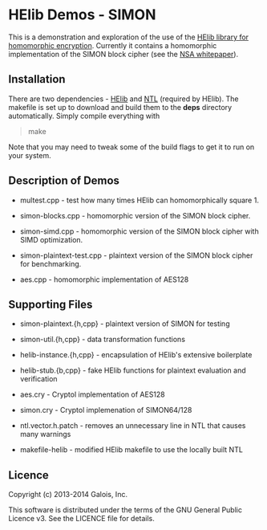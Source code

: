 HElib Demos - SIMON
===================

This is a demonstration and exploration of the use of the [HElib library for homomorphic
encryption](https://github.com/shaih/HElib). Currently it contains a homomorphic implementation of
the SIMON block cipher (see the [NSA whitepaper](http://eprint.iacr.org/2013/404.pdf)).

Installation
------------

There are two dependencies - [HElib](https://github.com/shaih/HElib) and
[NTL](https://github.com/shaih/HElib) (required by HElib). The makefile is set up to download and
build them to the **deps** directory automatically.  Simply compile everything with

>    make

Note that you may need to tweak some of the build flags to get it to run on your system.

Description of Demos
--------------------

* multest.cpp - test how many times HElib can homomorphically square 1.

* simon-blocks.cpp - homomorphic version of the SIMON block cipher.

* simon-simd.cpp - homomorphic version of the SIMON block cipher with SIMD optimization.

* simon-plaintext-test.cpp - plaintext version of the SIMON block cipher for benchmarking.

* aes.cpp - homomorphic implementation of AES128

Supporting Files
----------------

* simon-plaintext.{h,cpp} - plaintext version of SIMON for testing

* simon-util.{h,cpp} - data transformation functions

* helib-instance.{h,cpp} - encapsulation of HElib's extensive boilerplate

* helib-stub.{b,cpp} - fake HElib functions for plaintext evaluation and verification

* aes.cry - Cryptol implementation of AES128

* simon.cry - Cryptol implemenation of SIMON64/128

* ntl.vector.h.patch - removes an unnecessary line in NTL that causes many warnings

* makefile-helib - modified HElib makefile to use the locally built NTL

Licence
-------

Copyright (c) 2013-2014 Galois, Inc.

This software is distributed under the terms of the GNU General Public Licence v3. See the LICENCE
file for details.
